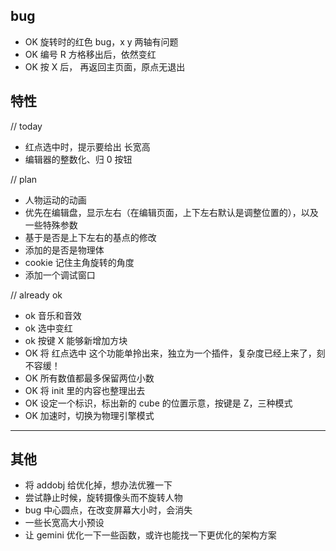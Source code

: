 ## bug

- OK 旋转时的红色 bug，x y 两轴有问题
- OK 编号 R 方格移出后，依然变红
- OK 按 X 后， 再返回主页面，原点无退出


## 特性

// today
- 红点选中时，提示要给出 长宽高
- 编辑器的整数化、归 0 按钮

// plan
- 人物运动的动画
- 优先在编辑盘，显示左右（在编辑页面，上下左右默认是调整位置的），以及一些特殊参数
- 基于是否是上下左右的基点的修改
- 添加的是否是物理体
- cookie 记住主角旋转的角度
- 添加一个调试窗口


// already ok
- ok 音乐和音效
- ok 选中变红
- ok 按键 X 能够新增加方块
- OK 将 红点选中 这个功能单拎出来，独立为一个插件，复杂度已经上来了，刻不容缓！
- OK 所有数值都最多保留两位小数
- OK 将 init 里的内容也整理出去
- OK 设定一个标识，标出新的 cube 的位置示意，按键是 Z，三种模式
- OK 加速时，切换为物理引擎模式

-------

## 其他

- 将 addobj 给优化掉，想办法优雅一下
- 尝试静止时候，旋转摄像头而不旋转人物
- bug 中心圆点，在改变屏幕大小时，会消失
- 一些长宽高大小预设
- 让 gemini 优化一下一些函数，或许也能找一下更优化的架构方案
